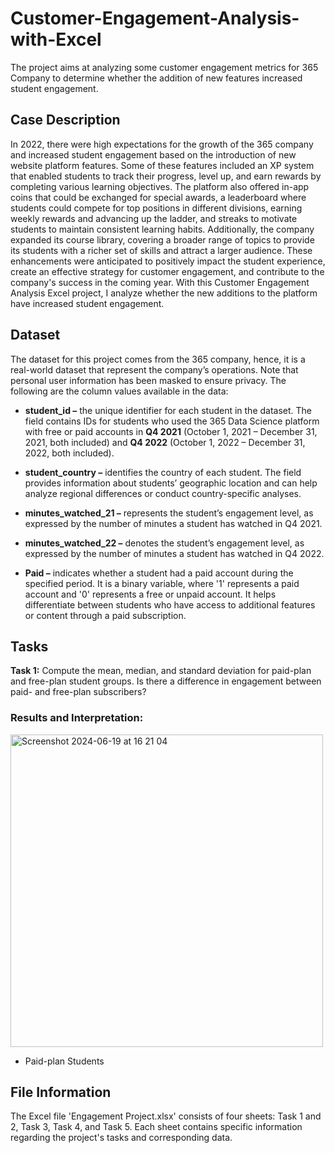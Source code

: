 # Customer-Engagement-Analysis-with-Excel

The project aims at analyzing some customer engagement metrics for 365 Company to determine whether the addition of new features increased student engagement.

## Case Description

In 2022, there were high expectations for the growth of the 365 company and increased student engagement based on the introduction of new website platform features. Some of these features included an XP system that enabled students to track their progress, level up, and earn rewards by completing various learning objectives. The platform also offered in-app coins that could be exchanged for special awards, a leaderboard where students could compete for top positions in different divisions, earning weekly rewards and advancing up the ladder, and streaks to motivate students to maintain consistent learning habits. Additionally, the company expanded its course library, covering a broader range of topics to provide its students with a richer set of skills and attract a larger audience. These enhancements were anticipated to positively impact the student experience, create an effective strategy for customer engagement, and contribute to the company's success in the coming year. With this Customer Engagement Analysis Excel project, I analyze whether the new additions to the platform have increased student engagement.

## Dataset

The dataset for this project comes from the 365 company, hence, it is a real-world dataset that represent the company’s operations. Note that personal user information has been masked to ensure privacy. The following are the column values available in the data: 

* **student_id –** the unique identifier for each student in the dataset. The field contains IDs for students who used the 365 Data Science platform with free or paid accounts in **Q4 2021** (October 1, 2021 – December 31, 2021, both included) and **Q4 2022** (October 1, 2022 – December 31, 2022, both included).

* **student_country –** identifies the country of each student. The field provides information about students’ geographic location and can help analyze regional differences or conduct country-specific analyses.

* **minutes_watched_21 –** represents the student’s engagement level, as expressed by the number of minutes a student has watched in Q4 2021.
  
* **minutes_watched_22 –** denotes the student’s engagement level, as expressed by the number of minutes a student has watched in Q4 2022.

* **Paid –** indicates whether a student had a paid account during the specified period. It is a binary variable, where '1' represents a paid account and '0' represents a free or unpaid account. It helps differentiate between students who have access to additional features or content through a paid subscription.

## Tasks

**Task 1:** Compute the mean, median, and standard deviation for paid-plan and free-plan student groups. Is there a difference in engagement between paid- and free-plan subscribers?

### Results and Interpretation: 

<img width="500" alt="Screenshot 2024-06-19 at 16 21 04" src="https://github.com/MichAdebayo/Customer-Engagement-Analysis-with-Excel/assets/92400436/caffa178-890a-4b5f-a55f-9f7f3b858e27">

* Paid-plan Students



## File Information

The Excel file 'Engagement Project.xlsx' consists of four sheets: Task 1 and 2, Task 3, Task 4, and Task 5. Each sheet contains specific information regarding the project's tasks and corresponding data.
